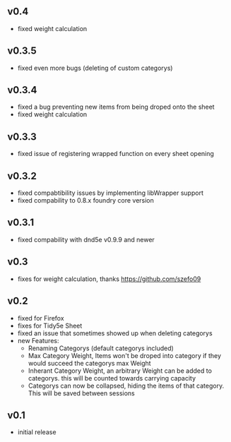 ## v0.4
 - fixed weight calculation

## v0.3.5
 - fixed even more bugs (deleting of custom categorys)

## v0.3.4
 - fixed a bug preventing new items from being droped onto the sheet
 - fixed weight calculation

## v0.3.3
 - fixed issue of registering wrapped function on every sheet opening

## v0.3.2
 - fixed compabtibility issues by implementing libWrapper support
 - fixed compability to 0.8.x foundry core version

## v0.3.1
 - fixed compability with dnd5e v0.9.9 and newer

## v0.3
 - fixes for weight calculation, thanks https://github.com/szefo09

## v0.2
 - fixed for Firefox
 - fixes for Tidy5e Sheet
 - fixed an issue that sometimes showed up when deleting categorys
 - new Features:
    - Renaming Categorys (default categorys included)
    - Max Category Weight, Items won't be droped into category if they would succeed the categorys max Weight
    - Inherant Category Weight, an arbitrary Weight can be added to categorys. this will be counted towards carrying capacity
    - Categorys can now be collapsed, hiding the items of that category. This will be saved between sessions

## v0.1
 - initial release
